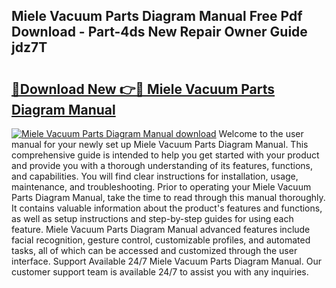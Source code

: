 ## Miele Vacuum Parts Diagram Manual Free Pdf Download - Part-4ds New Repair Owner Guide jdz7T

# <h2><a href="http://dfmall.blite.top/?on=Miele+Vacuum+Parts+Diagram+Manual">🔗Download New 👉🔴 Miele Vacuum Parts Diagram Manual</a></h2>

[![Miele Vacuum Parts Diagram Manual download](https://i.imgur.com/lujVjoI.png)](http://dfmall.blite.top/?on=Miele+Vacuum+Parts+Diagram+Manual)
Welcome to the user manual for your newly set up Miele Vacuum Parts Diagram Manual. This comprehensive guide is intended to help you get started with your product and provide you with a thorough understanding of its features, functions, and capabilities. You will find clear instructions for installation, usage, maintenance, and troubleshooting. Prior to operating your Miele Vacuum Parts Diagram Manual, take the time to read through this manual thoroughly. It contains valuable information about the product's features and functions, as well as setup instructions and step-by-step guides for using each feature. Miele Vacuum Parts Diagram Manual advanced features include facial recognition, gesture control, customizable profiles, and automated tasks, all of which can be accessed and customized through the user interface. Support Available 24/7 Miele Vacuum Parts Diagram Manual. Our customer support team is available 24/7 to assist you with any inquiries.
